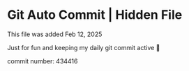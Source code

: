 # Git Auto Commit | Hidden File

This file was added Feb 12, 2025

Just for fun and keeping my daily git commit active 🤪

commit number: 434416

